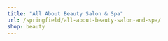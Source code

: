 ```yaml
---
title: "All About Beauty Salon & Spa"
url: /springfield/all-about-beauty-salon-and-spa/
shop: beauty
---
```

